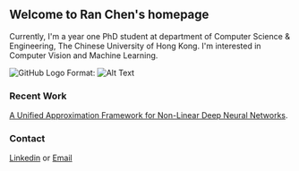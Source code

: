 ## Welcome to Ran Chen's homepage

Currently, I'm a year one PhD student at department of Computer Science & Engineering, The Chinese University of Hong Kong. 
I'm interested in Computer Vision and Machine Learning. 

![GitHub Logo](/images/logo.png)
Format: ![Alt Text](url)

### Recent Work

[A Unified Approximation Framework for Non-Linear Deep Neural Networks](https://arxiv.org/pdf/1807.10119.pdf). 

### Contact

[Linkedin](https://www.linkedin.com/in/chen-ran-391a17137/) or [Email](alexjohnny1207@gmail.com)
